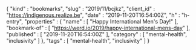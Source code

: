 {
  "kind" : "bookmarks",
  "slug" : "2019/11/bcjkz",
  "client_id" : "https://indigenous.realize.be",
  "date" : "2019-11-20T16:54:00Z",
  "h" : "h-entry",
  "properties" : {
    "name" : [ "Happy International Men's Day!" ],
    "bookmark-of" : [ "https://werd.io/2019/happy-international-mens-day" ],
    "published" : [ "2019-11-20T16:54:00Z" ],
    "category" : [ "mental-health", "inclusivity" ]
  },
  "tags" : [ "mental-health", "inclusivity" ]
}
